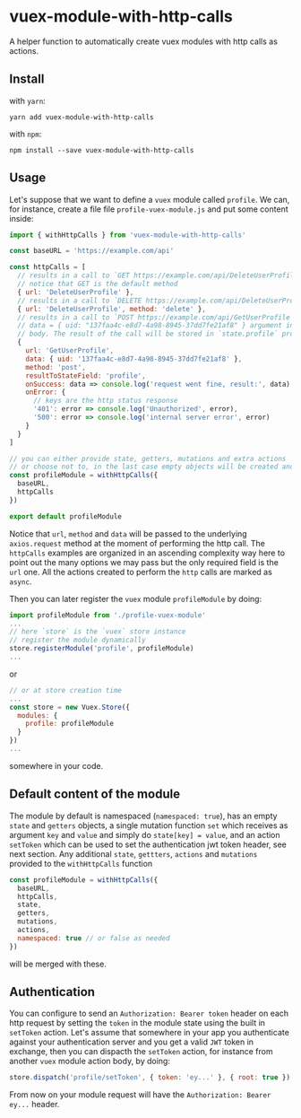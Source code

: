 # vuex-module-with-http-calls

A helper function to automatically create vuex modules with http calls as actions.

## Install

with `yarn`:
```
yarn add vuex-module-with-http-calls
```

with `npm`:
```
npm install --save vuex-module-with-http-calls
```
## Usage

Let's suppose that we want to define a `vuex` module called `profile`. We can, for instance, create a file file `profile-vuex-module.js` and put some content inside:

```javascript
import { withHttpCalls } from 'vuex-module-with-http-calls'

const baseURL = 'https://example.com/api'

const httpCalls = [
  // results in a call to `GET https://example.com/api/DeleteUserProfile`
  // notice that GET is the default method
  { url: 'DeleteUserProfile' },
  // results in a call to `DELETE https://example.com/api/DeleteUserProfile`
  { url: 'DeleteUserProfile', method: 'delete' },
  // results in a call to `POST https://example.com/api/GetUserProfile` with
  // data = { uid: "137faa4c-e8d7-4a98-8945-37dd7fe21af8" } argument in the
  // body. The result of the call will be stored in `state.profile` property
  {
    url: 'GetUserProfile',
    data: { uid: '137faa4c-e8d7-4a98-8945-37dd7fe21af8' },
    method: 'post',
    resultToStateField: 'profile',
    onSuccess: data => console.log('request went fine, result:', data)
    onError: {
      // keys are the http status response
      '401': error => console.log('Unauthorized', error),
      '500': error => console.log('internal server error', error)
    }
  }
]

// you can either provide state, getters, mutations and extra actions
// or choose not to, in the last case empty objects will be created and used
const profileModule = withHttpCalls({
  baseURL,
  httpCalls
})

export default profileModule
```
Notice that `url`, `method` and `data` will be passed to the underlying `axios.request` method at the moment of performing the http call. The `httpCalls` examples are organized in an ascending complexity way here to point out the many options we may pass but the only required field is the `url` one. All the actions created to perform the `http` calls are marked as `async`. 

Then you can later register the `vuex` module `profileModule` by doing:
```javascript
import profileModule from './profile-vuex-module'
...
// here `store` is the `vuex` store instance
// register the module dynamically
store.registerModule('profile', profileModule)
...
```
or
```javascript
// or at store creation time
...
const store = new Vuex.Store({
  modules: {
    profile: profileModule
  }
})
...
```
somewhere in your code. 

## Default content of the module

The module by default is namespaced (`namespaced: true`), has an empty `state` and `getters` objects, a single mutation function `set` which receives as argument `key` and `value` and simply do `state[key] = value`, and an action `setToken` which can be used to set the authentication jwt token header, see next section. Any additional `state`, `gettters`, `actions` and `mutations` provided to the `withHttpCalls` function 
```javascript
const profileModule = withHttpCalls({
  baseURL,
  httpCalls,
  state,
  getters,
  mutations,
  actions,
  namespaced: true // or false as needed
})
```
will be merged with these.

## Authentication

You can configure to send an `Authorization: Bearer token` header on each http request by setting the `token` in the module state using the built in `setToken` action. Let's assume that somewhere in your app you authenticate against your authentication server and you get a valid `JWT` token in exchange, then you can dispacth the `setToken` action, for instance from another `vuex` module action body, by doing:
```javascript
store.dispatch('profile/setToken', { token: 'ey...' }, { root: true })
```
From now on your module request will have the `Authorization: Bearer ey...` header.
